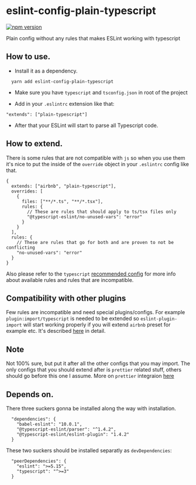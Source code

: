 # eslint-config-plain-typescript
[![npm version](https://badge.fury.io/js/eslint-config-plain-typescript.svg)](https://badge.fury.io/js/eslint-config-plain-typescript)

Plain config without any rules that makes ESLint working with typescript

## How to use.

- Install it as a dependency.

```
  yarn add eslint-config-plain-typescript
```

- Make sure you have `typescript` and `tsconfig.json` in root of the project

- Add in your `.eslintrc` extension like that:

```
"extends": ["plain-typescript"]
```

- After that your ESLint will start to parse all Typescript code.

## How to extend.

There is some rules that are not compatible with `js` so when you use them it's nice
to put the inside of the `override` object in your `.eslintrc` config like that.

```json5
{
  extends: ["airbnb", "plain-typescript"],
  overrides: [
    {
      files: ["**/*.ts", "**/*.tsx"],
      rules: {
        // These are rules that should apply to ts/tsx files only
        "@typescript-eslint/no-unused-vars": "error"
      }
    }
  ],
  rules: {
    // These are rules that go for both and are proven to not be conflicting
    "no-unused-vars": "error"
  }
}
```

Also please refer to the `typescript` [recommended config](https://github.com/typescript-eslint/typescript-eslint/blob/master/packages/eslint-plugin/src/configs/recommended.json) for more info about available rules and rules that are incompatible.

## Compatibility with other plugins

Few rules are incompatible and need special plugins/configs.
For example `plugin:import/typescript` is needed to be extended so `eslint-plugin-import` will start working properly
if you will extend `airbnb` preset for example etc.
It's described [here](https://github.com/benmosher/eslint-plugin-import#typescript) in detail.

## Note

Not 100% sure, but put it after all the other configs that you may import.
The only configs that you should extend after is `prettier` related stuff, others should go before this one I assume.
More on `prettier` integraion [here](https://github.com/prettier/eslint-config-prettier#installation)

## Depends on.

There three suckers gonna be installed along the way with installation.

```
  "dependencies": {
    "babel-eslint": "10.0.1",
    "@typescript-eslint/parser": "^1.4.2",
    "@typescript-eslint/eslint-plugin": "1.4.2"
  }
```

These two suckers should be installed separatly as `devDependencies`:

```
  "peerDependencies": {
    "eslint": ">=5.15",
    "typescript": "^>=3"
  }
```
